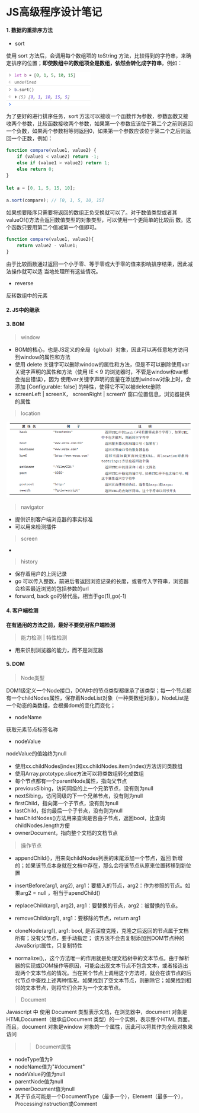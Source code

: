 # JS高级程序设计笔记

#### 1. 数据的重排序方法

+ sort

使用 sort 方法后，会调用每个数组项的 toString 方法，比较得到的字符串，来确定排序的位置；**即使数组中的数组项全是数组，依然会转化成字符串**，例如：

![sort方法](/git图床/数组的sort方法.png)

为了更好的进行排序任务，sort 方法可以接收一个函数作为参数，参数函数又接收两个参数，比较函数接收两个参数，如果第一个参数应该位于第二个之前则返回一个负数，如果两个参数相等则返回0，如果第一个参数应该位于第二个之后则返回一个正数，例如：

```js
function compare(value1, value2) {
    if (value1 < value2) return -1;
    else if (value1 > value2) return 1;
    else return 0;
}

let a = [0, 1, 5, 15, 10];

a.sort(compare); // [0, 1, 5, 10, 15]
```

如果想要降序只需要将返回的数组正负交换就可以了。对于数值类型或者其valueOf()方法会返回数值类型的对象类型，可以使用一个更简单的比较函
数。这个函数只要用第二个值减第一个值即可。

```js
function compare(value1, value2){
    return value2 - value1;
}
```

由于比较函数通过返回一个小于零、等于零或大于零的值来影响排序结果，因此减法操作就可以适
当地处理所有这些情况。

* reverse

反转数组中的元素

#### 2. JS中的继承



#### 3. BOM

> window

* BOM的核心，也是JS定义的全局（global）对象，因此可以再任意地方访问到window的属性和方法
* 使用 delete 关键字可以删除window的属性和方法，但是不可以删除使用var关键字声明的属性和方法（使用 IE < 9 的浏览器时，不管是window和var都会抛出错误），因为 使用var关键字声明的变量在添加到window对象上时，会添加 [Configurable: false] 的特性，使得它不可以被delete删除
* screenLeft | screenX， screenRight | screenY 窗口位置信息，浏览器提供的属性

> location

![location](/git图床/location对象.png)

> navigator

* 提供识别客户端浏览器的事实标准
* 可以用来检测插件

> screen

* 

> history

* 保存着用户的上网记录
* go 可以传入整数，前进后者返回浏览记录的长度，或者传入字符串，浏览器会检索最近浏览的包括参数的url
* forward, back go的替代品，相当于go(1),go(-1)



#### 4. 客户端检测

**在有通用的方法之前，最好不要使用客户端检测**

> 能力检测 | 特性检测

* 用来识别浏览器的能力，而不是浏览器





#### 5. DOM

> Node类型

​	DOM1级定义一个Node接口，DOM中的节点类型都继承了该类型；每一个节点都有一个childNodes属性，保存着NodeList对象（一种类数组对象），NodeList是一个动态的类数组，会根据dom的变化而变化；

* nodeName

获取元素节点标签名称

* nodeValue

nodeValue的值始终为null

* 使用xx.childNodes[index]和xx.childNodes.item(index)方法访问类数组
* 使用Array.prototype.slice方法可以将类数组转化成数组
* 每个节点都有一个parentNode属性，指向父节点
* previousSibing，访问同级的上一个兄弟节点，没有则为null
* nextSibing，访问同级的下一个兄弟节点，没有则为null
* firstChild，指向第一个子节点，没有则为null
* lastChild，指向最后一个子节点，没有则为null
* hasChildNodes()方法用来查询是否由子节点，返回bool，比查询childNodes.length方便
* ownerDocument，指向整个文档的文档节点

> 操作节点

* appendChild()，用来向childNodes列表的末尾添加一个节点，返回 新增的；如果该节点本身就在文档中存在，那么会将该节点从原来位置转移到新位置

* insertBefore(arg1, arg2), arg1：要插入的节点，arg2：作为参照的节点。如果arg2 = null ，相当于apendChild()
* replaceChild(arg1, arg2), arg1：要替换的节点，arg2：被替换的节点。
* removeChild(arg1), arg1：要移除的节点，return arg1
* cloneNode(arg1), arg1: bool, 是否深度克隆，克隆之后返回的节点属于文档所有；没有父节点，要手动指定； 该方法不会去复制添加到DOM节点种的JavaScript属性，只复制特性

* normalize(),，这个方法唯一的作用就是处理文档树中的文本节点。由于解析器的实现或DOM操作等原因，可能会出现文本节点不包含文本，或者接连出现两个文本节点的情况。当在某个节点上调用这个方法时，就会在该节点的后代节点中查找上述两种情况。如果找到了空文本节点，则删除它；如果找到相邻的文本节点，则将它们合并为一个文本节点。

> Document

Javascript 中 使用 Document 类型表示文档，在浏览器中，document 对象是HTMLDocument（继承自Document 类型）的一个实例，表示整个HTML 页面。而且，document 对象是window 对象的一个属性，因此可以将其作为全局对象来访问

> > Document属性

* nodeType值为9
* nodeName值为"#document"
* nodeValue的值为null
* parentNode值为null
* ownerDocument值为null
* 其子节点可能是一个DocumentType（最多一个），Element（最多一个），ProcessingInstruction或Comment